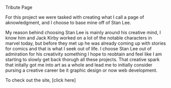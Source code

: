 Tribute Page

For this project we were tasked with creating what I call a page of aknowledgment, and I choose to base mine off of Stan Lee.

My reason behind choosing Stan Lee is mainly around his creative mind, I know him and Jack Kirby worked on a lot of the notable characters in marvel today, but before they met up he was already coming up with stories for comics and that is what I seek out of life.
I choose Stan Lee out of admiration for his creativity something I hope to reobtain and feel like I am starting to slowly get back thorugh all these projects. 
That creative spark that initally got me into art as a whole and lead me to initially consider pursing a creative career be it graphic design or now web development.  

To check out the site, [click here]

